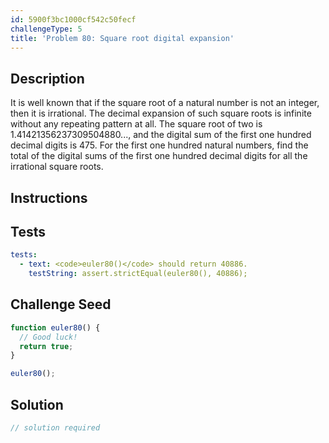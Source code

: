```yaml
---
id: 5900f3bc1000cf542c50fecf
challengeType: 5
title: 'Problem 80: Square root digital expansion'
---
```


## Description
<section id='description'>
It is well known that if the square root of a natural number is not an integer, then it is irrational. The decimal expansion of such square roots is infinite without any repeating pattern at all.
The square root of two is 1.41421356237309504880..., and the digital sum of the first one hundred decimal digits is 475.
For the first one hundred natural numbers, find the total of the digital sums of the first one hundred decimal digits for all the irrational square roots.
</section>

## Instructions
<section id='instructions'>

</section>

## Tests
<section id='tests'>

```yml
tests:
  - text: <code>euler80()</code> should return 40886.
    testString: assert.strictEqual(euler80(), 40886);

```

</section>

## Challenge Seed
<section id='challengeSeed'>

<div id='js-seed'>

```js
function euler80() {
  // Good luck!
  return true;
}

euler80();
```

</div>



</section>

## Solution
<section id='solution'>

```js
// solution required
```
</section>
